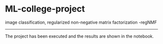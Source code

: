 # ML-college-project
image classification, regularized non-negative matrix factorization -regNMF

-------------------

The project has been executed and the results are shown in the notebook.

